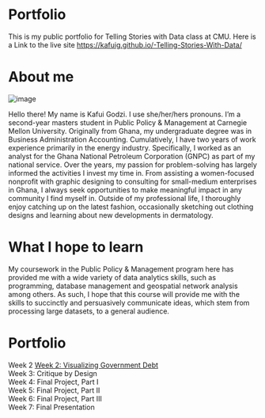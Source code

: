 # Portfolio
This is my public portfolio for Telling Stories with Data class at CMU. Here is a Link to the live site  https://kafuig.github.io/-Telling-Stories-With-Data/

# About me
![image](https://user-images.githubusercontent.com/98299182/152720132-b234198e-155e-4d2c-96a9-79d9ebabb06c.png)

Hello there! My name is Kafui Godzi. I use she/her/hers pronouns. I’m a second-year masters student in Public Policy & Management at Carnegie Mellon University. Originally from Ghana, my undergraduate degree was in Business Administration Accounting. Cumulatively, I have two years of work experience primarily in the energy industry. Specifically, I worked as an analyst for the Ghana National Petroleum Corporation (GNPC) as part of my national service. Over the years, my passion for problem-solving has largely informed the activities I invest my time in. From assisting a women-focused nonprofit with graphic designing to consulting for small-medium enterprises in Ghana, I always seek opportunities to make meaningful impact in any community I find myself in. Outside of my professional life, I thoroughly enjoy catching up on the latest fashion, occasionally sketching out clothing designs and learning about new developments in dermatology.

# What I hope to learn
My coursework in the Public Policy & Management program here has provided me with a wide variety of data analytics skills, such as programming, database management and geospatial network analysis among others. As such, I hope that this course will provide me with the skills to succinctly and persuasively communicate ideas, which stem from processing large datasets, to a general audience.

# Portfolio
Week 2
[Week 2: Visualizing Government Debt](/dataviz2.md)  
Week 3: Critique by Design  
Week 4: Final Project, Part I   
Week 5: Final Project, Part II  
Week 6: Final Project, Part III   
Week 7: Final Presentation

